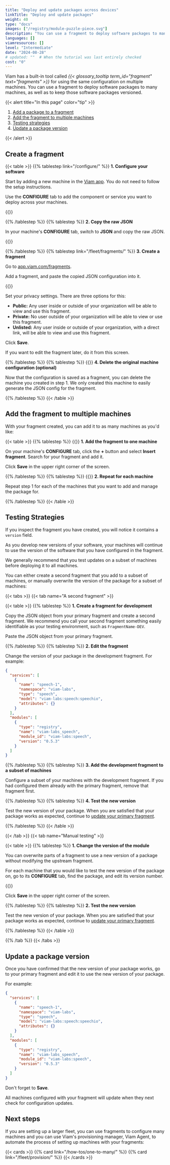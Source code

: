 ```yaml
---
title: "Deploy and update packages across devices"
linkTitle: "Deploy and update packages"
weight: 40
type: "docs"
images: ["/registry/module-puzzle-piece.svg"]
description: "You can use a fragment to deploy software packages to many machines, as well as to keep those software packages versioned."
languages: []
viamresources: []
level: "Intermediate"
date: "2024-08-28"
# updated: ""  # When the tutorial was last entirely checked
cost: "0"
---
```


Viam has a built-in tool called _{{< glossary_tooltip term_id="fragment" text="fragments" >}}_ for using the same configuration on multiple machines.
You can use a fragment to deploy software packages to many machines, as well as to keep those software packages versioned.

{{< alert title="In this page" color="tip" >}}

1. [Add a package to a fragment](#create-a-fragment)
1. [Add the fragment to multiple machines](#add-the-fragment-to-multiple-machines)
1. [Testing strategies](#testing-strategies)
1. [Update a package version](#update-a-package-version)

{{< /alert >}}

## Create a fragment

{{< table >}}
{{% tablestep link="/configure/" %}}
**1. Configure your software**

Start by adding a new machine in the [Viam app](https://app.viam.com).
You do not need to follow the setup instructions.

Use the **CONFIGURE** tab to add the component or service you want to deploy across your machines.

{{<imgproc src="/how-tos/deploy-packages/add-package.png" resize="800x" class="fill aligncenter" style="max-width: 400px" declaredimensions=true alt="Configuration builder UI">}}

{{% /tablestep %}}
{{% tablestep %}}
**2. Copy the raw JSON**

In your machine's **CONFIGURE** tab, switch to **JSON** and copy the raw JSON.

{{<imgproc src="/how-tos/deploy-packages/json-config.png" resize="800x" class="fill aligncenter" style="max-width: 600px" declaredimensions=true alt="Configuration builder UI">}}

{{% /tablestep %}}
{{% tablestep link="/fleet/fragments/" %}}
**3. Create a fragment**

Go to [app.viam.com/fragments](https://app.viam.com/fragments).

Add a fragment, and paste the copied JSON configuration into it.

{{<imgproc src="/how-tos/deploy-packages/fragment.png" resize="800x" class="fill aligncenter" style="max-width: 600px" declaredimensions=true alt="Configuration builder UI">}}

Set your privacy settings.
There are three options for this:

- **Public:** Any user inside or outside of your organization will be able to view and use this fragment.
- **Private:** No user outside of your organization will be able to view or use this fragment.
- **Unlisted:** Any user inside or outside of your organization, with a direct link, will be able to view and use this fragment.

Click **Save**.

If you want to edit the fragment later, do it from this screen.

{{% /tablestep %}}
{{% tablestep %}}
{{<imgproc src="/how-tos/one-to-many/delete.png" class="fill alignleft" resize="500x" style="max-width: 200px" declaredimensions=true alt="Delete">}}
**4. Delete the original machine configuration (optional)**

Now that the configuration is saved as a fragment, you can delete the machine you created in step 1.
We only created this machine to easily generate the JSON config for the fragment.

{{% /tablestep %}}
{{< /table >}}

## Add the fragment to multiple machines

With your fragment created, you can add it to as many machines as you'd like:

{{< table >}}
{{% tablestep %}}
{{<imgproc src="/how-tos/deploy-packages/insert.png" resize="800x" class="fill alignleft imgzoom" style="max-width: 250px" declaredimensions=true alt="Add fragment">}}
**1. Add the fragment to one machine**

On your machine's **CONFIGURE** tab, click the **+** button and select **Insert fragment**.
Search for your fragment and add it.

Click **Save** in the upper right corner of the screen.

{{% /tablestep %}}
{{% tablestep %}}
{{<imgproc src="/how-tos/one-to-many/repeat.svg" class="fill alignleft" style="max-width: 120px"  declaredimensions=true alt="Repeat">}}
**2. Repeat for each machine**

Repeat step 1 for each of the machines that you want to add and manage the package for.

{{% /tablestep %}}
{{< /table >}}

## Testing Strategies

If you inspect the fragment you have created, you will notice it contains a `version` field.

As you develop new versions of your software, your machines will continue to use the version of the software that you have configured in the fragment.

We generally recommend that you test updates on a subset of machines before deploying it to all machines.

You can either create a second fragment that you add to a subset of machines, or manually overwrite the version of the package for a subset of machines:

{{< tabs >}}
{{< tab name="A second fragment" >}}

{{< table >}}
{{% tablestep %}}
**1. Create a fragment for development**

Copy the JSON object from your primary fragment and create a second fragment.
We recommend you call your second fragment something easily identifiable as your testing environment, such as `FragmentName-DEV`.

Paste the JSON object from your primary fragment.

{{% /tablestep %}}
{{% tablestep %}}
**2. Edit the fragment**

Change the version of your package in the development fragment.
For example:

```json {class="line-numbers linkable-line-numbers" data-line="16"}
{
  "services": [
    {
      "name": "speech-1",
      "namespace": "viam-labs",
      "type": "speech",
      "model": "viam-labs:speech:speechio",
      "attributes": {}
    }
  ],
  "modules": [
    {
      "type": "registry",
      "name": "viam-labs_speech",
      "module_id": "viam-labs:speech",
      "version": "0.5.3"
    }
  ]
}
```

{{% /tablestep %}}
{{% tablestep %}}
**3. Add the development fragment to a subset of machines**

Configure a subset of your machines with the development fragment.
If you had configured them already with the primary fragment, remove that fragment first.

{{% /tablestep %}}
{{% tablestep %}}
**4. Test the new version**

Test the new version of your package.
When you are satisfied that your package works as expected, continue to [update your primary fragment](#update-a-package-version).

{{% /tablestep %}}
{{< /table >}}

{{< /tab >}}
{{< tab name="Manual testing" >}}

{{< table >}}
{{% tablestep %}}
**1. Change the version of the module**

You can overwrite parts of a fragment to use a new version of a package without modifying the upstream fragment.

For each machine that you would like to test the new version of the package on, go to its **CONFIGURE** tab, find the package, and edit its version number.

{{<imgproc src="/how-tos/deploy-packages/version-change.png" resize="800x" class="fill aligncenter" style="max-width: 600px" declaredimensions=true alt="Configuration builder UI">}}

Click **Save** in the upper right corner of the screen.

{{% /tablestep %}}
{{% tablestep %}}
**2. Test the new version**

Test the new version of your package.
When you are satisfied that your package works as expected, continue to [update your primary fragment](#update-a-package-version).

{{% /tablestep %}}
{{< /table >}}

{{% /tab %}}
{{< /tabs >}}

## Update a package version

Once you have confirmed that the new version of your package works, go to your primary fragment and edit it to use the new version of your package.

For example:

```json {class="line-numbers linkable-line-numbers" data-line="16"}
{
  "services": [
    {
      "name": "speech-1",
      "namespace": "viam-labs",
      "type": "speech",
      "model": "viam-labs:speech:speechio",
      "attributes": {}
    }
  ],
  "modules": [
    {
      "type": "registry",
      "name": "viam-labs_speech",
      "module_id": "viam-labs:speech",
      "version": "0.5.3"
    }
  ]
}
```

Don't forget to **Save**.

All machines configured with your fragment will update when they next check for configuration updates.

## Next steps

If you are setting up a larger fleet, you can use fragments to configure many machines and you can use Viam's provisioning manager, Viam Agent, to automate the process of setting up machines with your fragments:

{{< cards >}}
{{% card link="/how-tos/one-to-many/" %}}
{{% card link="/fleet/provision/" %}}
{{< /cards >}}
